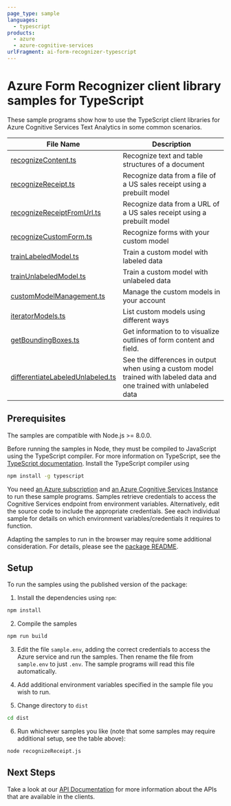```yaml
---
page_type: sample
languages:
  - typescript
products:
  - azure
  - azure-cognitive-services
urlFragment: ai-form-recognizer-typescript
---
```


# Azure Form Recognizer client library samples for TypeScript

These sample programs show how to use the TypeScript client libraries for Azure Cognitive Services Text Analytics in some common scenarios.


|**File Name**|**Description**|
|----------------|-------------|
|[recognizeContent.ts][recognizeContent]|Recognize text and table structures of a document|
|[recognizeReceipt.ts][recognizeReceipt]|Recognize data from a file of a US sales receipt using a prebuilt model|
|[recognizeReceiptFromUrl.ts][recognizeReceiptFromUrl]|Recognize data from a URL of a US sales receipt using a prebuilt model|
|[recognizeCustomForm.ts][recognizeCustomForm]|Recognize forms with your custom model|
|[trainLabeledModel.ts][trainLabeledModel]|Train a custom model with labeled data|
|[trainUnlabeledModel.ts][trainUnlabeledModel]|Train a custom model with unlabeled data|
|[customModelManagement.ts][customModelManagement]|Manage the custom models in your account|
|[iteratorModels.ts][iteratorModels]|List custom models using different ways|
|[getBoundingBoxes.ts][getBoundingBoxes]|Get information to to visualize outlines of form content and field.|
|[differentiateLabeledUnlabeled.ts][differentiateLabeledUnlabeled]|See the differences in output when using a custom model trained with labeled data and one trained with unlabeled data|                 |

## Prerequisites

The samples are compatible with Node.js >= 8.0.0.

Before running the samples in Node, they must be compiled to JavaScript using the TypeScript compiler. For more information on TypeScript, see the [TypeScript documentation][typescript]. Install the TypeScript compiler using

```bash
npm install -g typescript
```

You need [an Azure subscription][freesub] and [an Azure Cognitive Services Instance][azcogsvc] to run these sample programs. Samples retrieve credentials to access the Cognitive Services endpoint from environment variables. Alternatively, edit the source code to include the appropriate credentials. See each individual sample for details on which environment variables/credentials it requires to function.

Adapting the samples to run in the browser may require some additional consideration. For details, please see the [package README][package].

## Setup

To run the samples using the published version of the package:

1. Install the dependencies using `npm`:

```bash
npm install
```

2. Compile the samples

```bash
npm run build
```

3. Edit the file `sample.env`, adding the correct credentials to access the Azure service and run the samples. Then rename the file from `sample.env` to just `.env`. The sample programs will read this file automatically.

4. Add additional environment variables specified in the sample file you wish to run.

5. Change directory to `dist`

```bash
cd dist
```

6. Run whichever samples you like (note that some samples may require additional setup, see the table above):

```bash
node recognizeReceipt.js
```

## Next Steps

Take a look at our [API Documentation][apiref] for more information about the APIs that are available in the clients.

[recognizeReceipt]: https://github.com/Azure/azure-sdk-for-js/tree/master/sdk/formrecognizer/ai-form-recognizer/samples/typescript/src/recognizeReceipt.ts
[recognizeReceiptFromUrl]: https://github.com/Azure/azure-sdk-for-js/tree/master/sdk/formrecognizer/ai-form-recognizer/samples/typescript/src/recognizeReceiptFromUrl.ts
[recognizeContent]: https://github.com/Azure/azure-sdk-for-js/tree/master/sdk/formrecognizer/ai-form-recognizer/samples/typescript/src/recognizeContent.ts
[recognizeCustomForm]: https://github.com/Azure/azure-sdk-for-js/tree/master/sdk/formrecognizer/ai-form-recognizer/samples/typescript/src/recognizeCustomForm.ts
[trainLabeledModel]: https://github.com/Azure/azure-sdk-for-js/tree/master/sdk/formrecognizer/ai-form-recognizer/samples/typescript/src/trainLabeledModel.ts
[trainUnlabeledModel]: https://github.com/Azure/azure-sdk-for-js/tree/master/sdk/formrecognizer/ai-form-recognizer/samples/typescript/src/trainUnlabeledModel.ts
[customModelManagement]: https://github.com/Azure/azure-sdk-for-js/tree/master/sdk/formrecognizer/ai-form-recognizer/samples/typescript/src/customModelManagement.ts
[iteratorModels]: https://github.com/Azure/azure-sdk-for-js/tree/master/sdk/formrecognizer/ai-form-recognizer/samples/typescript/src/iteratorModels.ts
[getBoundingBoxes]: https://github.com/Azure/azure-sdk-for-js/tree/master/sdk/formrecognizer/ai-form-recognizer/samples/typescript/src/getBoundingBoxes.ts
[differentiateLabeledUnlabeled]: https://github.com/Azure/azure-sdk-for-js/tree/master/sdk/formrecognizer/ai-form-recognizer/samples/typescript/src/differentiateLabeledUnlabeled.ts
[apiref]: https://docs.microsoft.com/javascript/api/@azure/ai-text-analytics
[azcogsvc]: https://docs.microsoft.com/azure/cognitive-services/cognitive-services-apis-create-account
[freesub]: https://azure.microsoft.com/free/
[package]: https://github.com/Azure/azure-sdk-for-js/tree/master/sdk/textanalytics/ai-text-analytics/README.md
[typescript]: https://www.typescriptlang.org/docs/home.html
